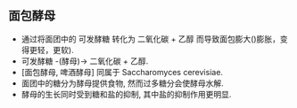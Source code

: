 ## 面包酵母

- 通过将面团中的 可发酵糖 转化为 二氧化碳 + 乙醇 而导致面包膨大()膨胀，变得更轻，更软).
- 可发酵糖 -(酵母)-> 二氧化碳 + 乙醇.
- [面包酵母, 啤酒酵母] 同属于 Saccharomyces cerevisiae.
- 面团中的糖分为酵母提供食物, 然而过多糖分会使酵母水解.
- 酵母的生长同时受到糖和盐的抑制, 其中盐的抑制作用更明显.
